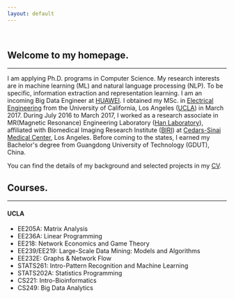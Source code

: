 ```yaml
---
layout: default
---
```


&nbsp;

## [](#header-2)Welcome to my homepage.

* * *

I am applying Ph.D. programs in Computer Science. My research interests are in machine learning (ML) and natural language processing (NLP). To be specific, information extraction and representation learning. I am an incoming Big Data Engineer at [HUAWEI](http://www.huawei.com/en/). I obtained my MSc. in [Electrical Engineering](http://www.ee.ucla.edu) from the University of California, Los Angeles ([UCLA](http://www.ucla.edu)) in March 2017. During July 2016 to March 2017, I worked as a research associate in MR(Magnetic Resonance) Engineering Laboratory ([Han Laboratory](https://www.cedars-sinai.edu/Research/Research-Labs/Han-Lab/)), affiliated with Biomedical Imaging Research Institute ([BIRI](https://www.cedars-sinai.edu/Research/Departments-and-Institutes/Biomedical-Imaging-Research-Institute/)) at [Cedars-Sinai Medical Center](https://www.cedars-sinai.org), Los Angeles. Before coming to the states, I earned my Bachelor's degree from Guangdong University of Technology (GDUT), China. 

You can find the details of my background and selected projects in my [CV](https://drive.google.com/file/d/1WrUP6CYiQDBz3Hu7mFQYu6_Bj6uq9XaH/view?usp=sharing).

## [](#header-2)Courses.

* * *

#### [](#header-4)UCLA
* EE205A: Matrix Analysis
* EE236A: Linear Programming
* EE218: Network Economics and Game Theory
* EE239/EE219: Large-Scale Data Mining: Models and Algorithms
* EE232E: Graphs & Network Flow
* STATS261: Intro-Pattern Recognition and Machine Learning
* STATS202A: Statistics Programming
* CS221: Intro-Bioinformatics
* CS249: Big Data Analytics